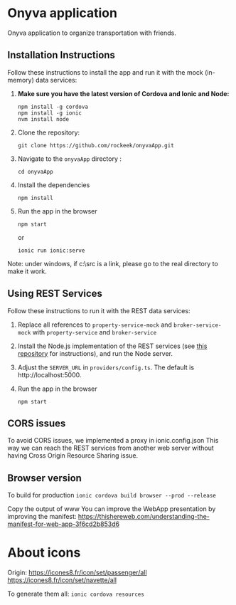 # Onyva application

Onyva application to organize transportation with friends. 

## Installation Instructions

Follow these instructions to install the app and run it with the mock (in-memory) data services:

1. **Make sure you have the latest version of Cordova and Ionic and Node:**
    ```
    npm install -g cordova
    npm install -g ionic
    nvm install node
    ```

1. Clone the repository:
    ```
    git clone https://github.com/rockeek/onyvaApp.git
    ```

1. Navigate to the `onyvaApp` directory :
    ```
    cd onyvaApp
    ```

1. Install the dependencies
    ```
    npm install
    ```
  
1. Run the app in the browser
    ```
    npm start
    ```
    or
    ```
    ionic run ionic:serve
    ```

Note: under windows, if c:\src is a link, please go to the real directory to make it work.

## Using REST Services

Follow these instructions to run it with the REST data services:

1. Replace all references to `property-service-mock` and `broker-service-mock` with `property-service` and `broker-service`
 
1. Install the Node.js implementation of the REST services (see [this repository](https://github.com/dreamhouseapp/dreamhouse-rest-services) for instructions), and run the Node server.
 
1. Adjust the `SERVER_URL` in `providers/config.ts`. The default is http://localhost:5000.

1. Run the app in the browser
    ```
    npm start
    ```

## CORS issues

To avoid CORS issues, we implemented a proxy in ionic.config.json
This way we can reach the REST services from another web server without having Cross Origin Resource Sharing issue.


## Browser version

To build for production
    ```
    ionic cordova build browser --prod --release
    ```

Copy the output of www
You can improve the WebApp presentation by improving the manifest: https://thishereweb.com/understanding-the-manifest-for-web-app-3f6cd2b853d6

# About icons

Origin:
https://icones8.fr/icon/set/passenger/all
https://icones8.fr/icon/set/navette/all

To generate them all:
    ```
    ionic cordova resources
    ```
